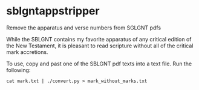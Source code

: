 sblgntappstripper
=================

Remove the apparatus and verse numbers from SGLGNT pdfs

While the SBLGNT contains my favorite apparatus of any critical edition of the New Testament, it is pleasant to read scripture without all of the critical mark accretions.

To use, copy and past one of the SBLGNT pdf texts into a text file. Run the following:

```
cat mark.txt | ./convert.py > mark_without_marks.txt
```
